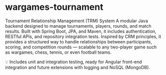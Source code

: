 # wargames-tournament
Tournament Relationship Management (TRM) System
A modular Java backend designed to manage tournaments, players, rounds, and match results.
Built with Spring Boot, JPA, and Maven, it includes authentication, RESTful APIs, and repository integration tests.
Inspired by CRM principles, it provides a structured way to handle relationships between participants, scoring, and competition rounds — scalable to any two-player game such as wargames, chess, tennis, or even football teams.

💡 Includes unit and integration testing, ready for Angular front-end integration and future extensions with logging and NoSQL (MongoDB).
